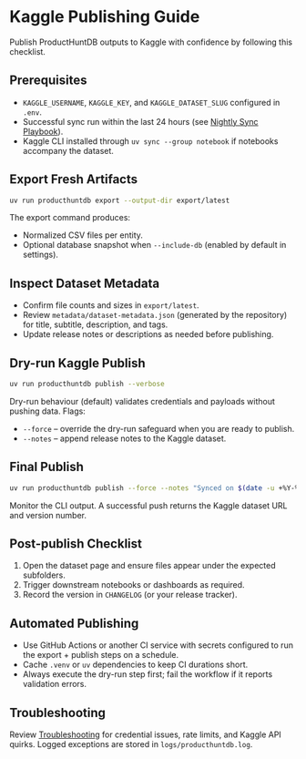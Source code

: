 # Kaggle Publishing Guide

Publish ProductHuntDB outputs to Kaggle with confidence by following this checklist.

## Prerequisites

- `KAGGLE_USERNAME`, `KAGGLE_KEY`, and `KAGGLE_DATASET_SLUG` configured in `.env`.
- Successful sync run within the last 24 hours (see [Nightly Sync Playbook](sync)).
- Kaggle CLI installed through `uv sync --group notebook` if notebooks accompany the dataset.

## Export Fresh Artifacts

```bash
uv run producthuntdb export --output-dir export/latest
```

The export command produces:

- Normalized CSV files per entity.
- Optional database snapshot when `--include-db` (enabled by default in settings).

## Inspect Dataset Metadata

- Confirm file counts and sizes in `export/latest`.
- Review `metadata/dataset-metadata.json` (generated by the repository) for title, subtitle, description, and tags.
- Update release notes or descriptions as needed before publishing.

## Dry-run Kaggle Publish

```bash
uv run producthuntdb publish --verbose
```

Dry-run behaviour (default) validates credentials and payloads without pushing data. Flags:

- `--force` – override the dry-run safeguard when you are ready to publish.
- `--notes` – append release notes to the Kaggle dataset.

## Final Publish

```bash
uv run producthuntdb publish --force --notes "Synced on $(date -u +%Y-%m-%d)"
```

Monitor the CLI output. A successful push returns the Kaggle dataset URL and version number.

## Post-publish Checklist

1. Open the dataset page and ensure files appear under the expected subfolders.
2. Trigger downstream notebooks or dashboards as required.
3. Record the version in `CHANGELOG` (or your release tracker).

## Automated Publishing

- Use GitHub Actions or another CI service with secrets configured to run the export + publish steps on a schedule.
- Cache `.venv` or `uv` dependencies to keep CI durations short.
- Always execute the dry-run step first; fail the workflow if it reports validation errors.

## Troubleshooting

Review [Troubleshooting](troubleshooting) for credential issues, rate limits, and Kaggle API quirks. Logged exceptions are stored in `logs/producthuntdb.log`.
